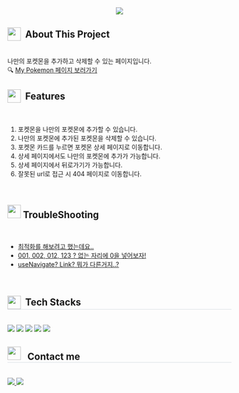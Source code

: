 <div style= "text-align:center">
    <img src="https://capsule-render.vercel.app/api?type=rect&color=gradient&height=120&text=My%20Pokemon&animation=fadeIn&fontColor=ffffff&fontSize=70" />
</div>
<div style= "text-align:left">
  <h2  style="display:flex; align-items:center;">
  <img src="https://upload.wikimedia.org/wikipedia/commons/thumb/5/51/Pokebola-pokeball-png-0.png/800px-Pokebola-pokeball-png-0.png" width="30px" style="margin-right:10px"/> 
  About This Project
  </h2> <br>
    나만의 포켓몬을 추가하고 삭제할 수 있는 페이지입니다.<br />
    🔍  <a href="https://sparta-my-pokemon-z37n.vercel.app" target="_blank" >
      My Pokemon 페이지 보러가기
    </a>
  <br />
</div>
<div style= "text-align:left">
  <h2 style="display:flex; align-items:center;">
  <img src="https://e7.pngegg.com/pngimages/476/159/png-clipart-pokemon-pikachu-pikachu-pokemon-games-pokemon-thumbnail.png" width="30px" style="margin-right:10px"/>Features</h2> <br>
    <ol>
      <li>포켓몬을 나만의 포켓몬에 추가할 수 있습니다.</li>
      <li>나만의 포켓몬에 추가된 포켓몬을 삭제할 수 있습니다.</li>
      <li>포켓몬 카드를 누르면 포켓몬 상세 페이지로 이동합니다.</li>
      <li>상세 페이지에서도 나만의 포켓몬에 추가가 가능합니다.</li>
      <li>상세 페이지에서 뒤로가기가 가능합니다.</li>
      <li>잘못된 url로 접근 시 404 페이지로 이동합니다.</li>
    </ol>
  <br />
</div>
<div style= "text-align:left">
  <h2>
  <img src="https://i.namu.wiki/i/BNoqFZ2B7dozB2oiYNwOJB1nVluGnImXJBip5eJhBX2c-ZNXGBGxOXM2VL0fRqABoeJBN5tFmnCxY4Kzk9gYaw.webp" width="30px" >
   TroubleShooting</h2> <br>
    <ul>
      <li>
        <a href="https://dhye410.tistory.com/30" target="_blank">
          최적화를 해보려고 했는데요..
        </a>
      </li>
      <li>
        <a href="https://dhye410.tistory.com/33" target="_blank">
          001, 002, 012, 123 ? 없는 자리에 0을 넣어보자!
        </a>
      </li>
      <li>
        <a href="https://dhye410.tistory.com/34" target="_blank">
          useNavigate? Link? 뭐가 다른거지..? 
        </a>
      </li>
    </ul>
  <br />
</div>
<div style="text-align: left;">
  <h2 style="border-bottom: 1px solid #d8dee4; display:flex; align-items:center;">
  <img src="https://w7.pngwing.com/pngs/37/541/png-transparent-squirtle-thumbnail.png" width="30px" style="margin-right:10px" />
  Tech Stacks </h2> <br> 
    <img src="https://img.shields.io/badge/HTML5-E34F26?style=for-the-badge&logo=HTML5&logoColor=white">
          <img src="https://img.shields.io/badge/Javascript-F7DF1E?style=for-the-badge&logo=Javascript&logoColor=white">
          <img src="https://img.shields.io/badge/React-61DAFB?style=for-the-badge&logo=React&logoColor=white">
          <img src="https://img.shields.io/badge/StyledComponents-DB7093?style=for-the-badge&logo=StyledComponents&logoColor=white">
          <img src="https://img.shields.io/badge/Vercel-000000?style=for-the-badge&logo=Vercel&logoColor=white">
          <br/>
</div>

<div style="text-align: left;">
  <h2 style="border-bottom: 1px solid #d8dee4;">
  <img src="https://i.namu.wiki/i/aVdE5JM_lykdqOsArR6dwB28NLLh6GIIUypBlCNRF0s1xl2idOtlldf2ijaOLRdye7etopzqj6DpPBekH1FwcA.webp" width="30px" style="margin-right:10px">
   Contact me </h2> <br> 
  <div style="text-align: left;"> 
    <a href=> 
      <img src="https://img.shields.io/badge/Tistory-000000?style=for-the-badge&logo=Tistory&logoColor=white&link="> 
    </a>
    <a href=mailto:dhye1ee0@gmail.com> 
      <img src="https://img.shields.io/badge/Gmail-EA4335?style=for-the-badge&logo=Gmail&logoColor=white&link=mailto:dhye1ee0@gmail.com">
    </a>
  </div><br>  
</div>
